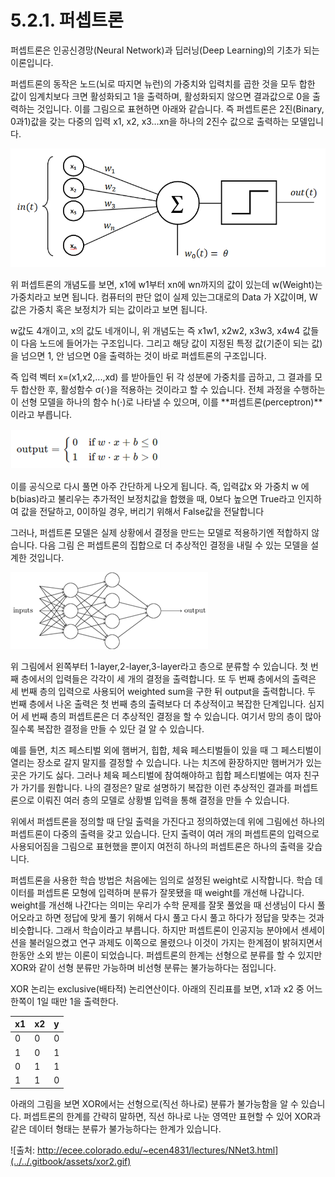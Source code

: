 # 5.2.1. 	퍼셉트론

퍼셉트론은 인공신경망\(Neural Network\)과 딥러닝\(Deep Learning\)의 기초가 되는 이론입니다.

퍼셉트론의 동작은 노드\(뇌로 따지면 뉴런\)의 가중치와 입력치를 곱한 것을 모두 합한 값이 임계치보다 크면 활성화되고 1을 출력하며, 활성화되지 않으면 결과값으로 0을 출력하는 것입니다. 이를 그림으로 표현하면 아래와 같습니다. 즉 퍼셉트론은 2진\(Binary, 0과1\)값을 갖는 다중의 입력 x1, x2, x3…xn을 하나의 2진수 값으로 출력하는 모델입니다.

![](../../.gitbook/assets/52101.png)

위 퍼셉트론의 개념도를 보면, x1에 w1부터 xn에 wn까지의 값이 있는데 w\(Weight\)는 가중치라고 보면 됩니다. 컴퓨터의 판단 없이 실제 있는그대로의 Data 가  X값이며,  W값은 가중치 혹은 보정치가 되는 값이라고 보면 됩니다.

w값도 4개이고, x의 값도 네개이니, 위 개념도는 즉 x1w1, x2w2, x3w3, x4w4 값들이 다음 노드에 들어가는 구조입니다. 그리고 해당 값이 지정된 특정 값\(기준이 되는 값\)을 넘으면 1, 안 넘으면 0을 출력하는 것이 바로 퍼셉트론의 구조입니다.

즉 입력 벡터 x=\(x1,x2,...,xd\) 를 받아들인 뒤 각 성분에 가중치를 곱하고, 그 결과를 모두 합산한 후, 활성함수 σ\(⋅\)을 적용하는 것이라고 할 수 있습니다. 전체 과정을 수행하는 이 선형 모델을 하나의 함수 h\(⋅\)로 나타낼 수 있으며, 이를 **퍼셉트론\(perceptron\)**이라고 부릅니다. 

![](../../.gitbook/assets/52102.png)

이를 공식으로 다시 풀면 아주 간단하게 나오게 됩니다. 즉, 입력값x 와 가중치 w 에 b\(bias\)라고 불리우는 추가적인 보정치값을 합했을 때, 0보다 높으면 True라고 인지하여 값을 전달하고, 0이하일 경우, 버리기 위해서 False값을 전달합니다

그러나, 퍼셉트론 모델은 실제 상황에서 결정을 만드는 모델로 적용하기엔 적합하지 않습니다. 다음 그림 은 퍼셉트론의 집합으로 더 추상적인 결정을 내릴 수 있는 모델을 설계한 것입니다.

![](../../.gitbook/assets/52103.png)

위 그림에서 왼쪽부터 1-layer,2-layer,3-layer라고 층으로 분류할 수 있습니다. 첫 번째 층에서의 입력들은 각각이 세 개의 결정을 출력합니다. 또 두 번째 층에서의 출력은 세 번째 층의 입력으로 사용되어 weighted sum을 구한 뒤 output을 출력합니다. 두 번째 층에서 나온 출력은 첫 번째 층의 출력보다 더 추상적이고 복잡한 단계입니다. 심지어 세 번째 층의 퍼셉트론은 더 추상적인 결정을 할 수 있습니다. 여기서 망의 층이 많아질수록 복잡한 결정을 만들 수 있단 걸 알 수 있습니다.

예를 들면, 치즈 페스티벌 외에 햄버거, 힙합, 체육 페스티벌들이 있을 때 그 페스티벌이 열리는 장소로 갈지 말지를 결정할 수 있습니다. 나는 치즈에 환장하지만 햄버거가 있는 곳은 가기도 싫다. 그러나 체육 페스티벌에 참여해야하고 힙합 페스티벌에는 여자 친구가 가기를 원합니다. 나의 결정은? 말로 설명하기 복잡한 이런 추상적인 결과를 퍼셉트론으로 이뤄진 여러 층의 모델로 상황별 입력을 통해 결정을 만들 수 있습니다.

위에서 퍼셉트론을 정의할 때 단일 출력을 가진다고 정의하였는데 위에 그림에선 하나의 퍼셉트론이 다중의 출력을 갖고 있습니다. 단지 출력이 여러 개의 퍼셉트론의 입력으로 사용되어짐을 그림으로 표현했을 뿐이지 여전히 하나의 퍼셉트론은 하나의 출력을 갖습니다.

퍼셉트론을 사용한 학습 방법은 처음에는 임의로 설정된 weight로 시작합니다. 학습 데이터를 퍼셉트론 모형에 입력하며 분류가 잘못됐을 때 weight를 개선해 나갑니다. weight를 개선해 나간다는 의미는 우리가 수학 문제를 잘못 풀었을 때 선생님이 다시 풀어오라고 하면 정답에 맞게 풀기 위해서 다시 풀고 다시 풀고 하다가 정답을 맞추는 것과 비슷합니다. 그래서 학습이라고 부릅니다. 하지만 퍼셉트론이 인공지능 분야에서 센세이션을 불러일으켰고 연구 과제도 이쪽으로 몰렸으나 이것이 가지는 한계점이 밝혀지면서 한동안 소외 받는 이론이 되었습니다. 퍼셉트론의 한계는 선형으로 분류를 할 수 있지만 XOR와 같이 선형 분류만 가능하며 비선형 분류는 불가능하다는 점입니다.

XOR 논리는 exclusive\(배타적\) 논리연산이다. 아래의 진리표를 보면, x1과 x2 중 어느 한쪽이 1일 때만 1을 출력한다.

| x1  | x2  | y  |
| :--- | :--- | :--- |
| 0 | 0  | 0  |
|  1  | 0  | 1  |
|  0  | 1  | 1  |
|  1  | 1  | 0  |

 아래의 그림을 보면 XOR에서는 선형으로\(직선 하나로\) 분류가 불가능함을 알 수 있습니다. 퍼셉트론의 한계를 간략히 말하면, 직선 하나로 나눈 영역만 표현할 수 있어 XOR과 같은 데이터 형태는 분류가 불가능하다는 한계가 있습니다.

![&#xCD9C;&#xCC98;: http://ecee.colorado.edu/~ecen4831/lectures/NNet3.html](../../.gitbook/assets/xor2.gif)







